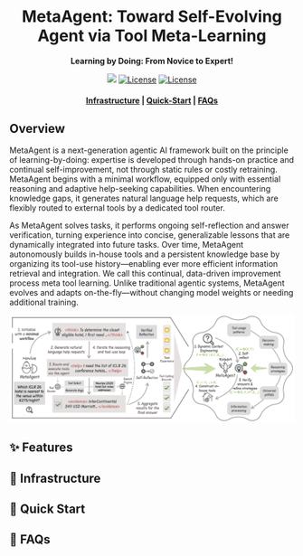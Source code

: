 
# <div align="center">MetaAgent: Toward Self-Evolving Agent via Tool Meta-Learning<div>

<div align="center">
<p><strong>Learning by Doing: From Novice to Expert!</strong></p>
<a href="https://arxiv.org/" target="_blank"><img src=https://img.shields.io/badge/arXiv-b5212f.svg?logo=arxiv></a>
<a href="https://github.com/"><img alt="License" src="https://img.shields.io/badge/Apache-2.0-green"></a>
<a href="https://www.langchain.com/langgraph"><img alt="License" src="https://img.shields.io/badge/powered by-LangGraph-blue"></a>
</div>

<h4 align="center">
<p>
<a href="#rocket-infrastructure">Infrastructure</a> |
<a href="#notebook-quick-start">Quick-Start</a> |
<a href="#raised_hands-faqs"> FAQs</a> 
</p>

## Overview
MetaAgent is a next-generation agentic AI framework built on the principle of learning-by-doing: expertise is developed through hands-on practice and continual self-improvement, not through static rules or costly retraining. MetaAgent begins with a minimal workflow, equipped only with essential reasoning and adaptive help-seeking capabilities. When encountering knowledge gaps, it generates natural language help requests, which are flexibly routed to external tools by a dedicated tool router.

As MetaAgent solves tasks, it performs ongoing self-reflection and answer verification, turning experience into concise, generalizable lessons that are dynamically integrated into future tasks. Over time, MetaAgent autonomously builds in-house tools and a persistent knowledge base by organizing its tool-use history—enabling ever more efficient information retrieval and integration.
We call this continual, data-driven improvement process meta tool learning. Unlike traditional agentic systems, MetaAgent evolves and adapts on-the-fly—without changing model weights or needing additional training.

<p align="center">
<img src="figure/model.png" width="800">
</p>

## :sparkles: Features

## :rocket: Infrastructure


## :notebook: Quick Start


## :raised_hands: FAQs



